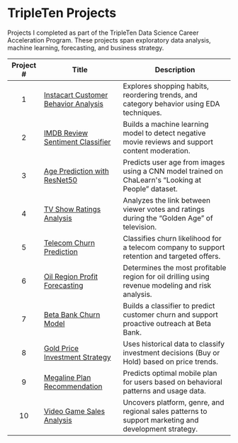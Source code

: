 # TripleTen Projects  
Projects I completed as part of the TripleTen Data Science Career Acceleration Program. These projects span exploratory data analysis, machine learning, forecasting, and business strategy.

| Project # | Title | Description |
|:---------:|-----------------------------|--------------------------------------------|
| 1 | [Instacart Customer Behavior Analysis](https://github.com/Mattyb883/instacart-customer-behavior-analysis) | Explores shopping habits, reordering trends, and category behavior using EDA techniques. |
| 2 | [IMDB Review Sentiment Classifier](https://github.com/Mattyb883/imdb-review-sentiment-classifier) | Builds a machine learning model to detect negative movie reviews and support content moderation. |
| 3 | [Age Prediction with ResNet50](https://github.com/Mattyb883/age-prediction-resnet50) | Predicts user age from images using a CNN model trained on ChaLearn's “Looking at People” dataset. |
| 4 | [TV Show Ratings Analysis](https://github.com/Mattyb883/tv-show-ratings-vote-analysis) | Analyzes the link between viewer votes and ratings during the “Golden Age” of television. |
| 5 | [Telecom Churn Prediction](https://github.com/Mattyb883/telecom-churn-prediction) | Classifies churn likelihood for a telecom company to support retention and targeted offers. |
| 6 | [Oil Region Profit Forecasting](https://github.com/Mattyb883/oil-well-profit-forecasting) | Determines the most profitable region for oil drilling using revenue modeling and risk analysis. |
| 7 | [Beta Bank Churn Model](https://github.com/Mattyb883/beta-bank-churn-classification) | Builds a classifier to predict customer churn and support proactive outreach at Beta Bank. |
| 8 | [Gold Price Investment Strategy](https://github.com/Mattyb883/gold-price-investment-strategy) | Uses historical data to classify investment decisions (Buy or Hold) based on price trends. |
| 9 | [Megaline Plan Recommendation](https://github.com/Mattyb883/megaline-plan-recommendation) | Predicts optimal mobile plan for users based on behavioral patterns and usage data. |
|10 | [Video Game Sales Analysis](https://github.com/Mattyb883/video-game-sales-analysis) | Uncovers platform, genre, and regional sales patterns to support marketing and development strategy. |
